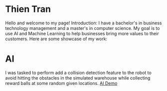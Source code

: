 # Thien Tran
Hello and welcome to my page!
Introduction: 
I have a bachelor's in business technology management and a master's in computer science.
My goal is to use AI and Machine Learning to help businesses bring more values to their customers.
Here are some showcase of my work:
# AI
I was tasked to perform add a collision detection feature to the robot to avoid hitting the obstacles in the simulated warehouse while collecting reward balls at some random given locations.
[AI Demo](asfas.come)






